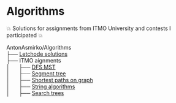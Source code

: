 # Algorithms
:boom: Solutions for assignments from ITMO University and contests I participated :boom:

AntonAsmirko/Algorithms\
├── [Letchode solutions](https://github.com/AntonAsmirko/Algorithms/blob/main/letcode/problems.md)\
├── ITMO aignments\
│&nbsp;&nbsp;&nbsp;&nbsp;&nbsp;&nbsp;├── [DFS MST](https://github.com/AntonAsmirko/Algorithms/blob/main/DFS%2C%20MST%20ITMO%20aignments/problems.md)\
│&nbsp;&nbsp;&nbsp;&nbsp;&nbsp;&nbsp;├── [Segment tree](https://github.com/AntonAsmirko/Algorithms/blob/main/SegmentTree/problems.md)\
│&nbsp;&nbsp;&nbsp;&nbsp;&nbsp;&nbsp;├── [Shortest paths on graph](https://github.com/AntonAsmirko/Algorithms/blob/main/Shortest%20paths%20and%20Games%20on%20graphs%20ITMO%20asignments/problems.md)\
│&nbsp;&nbsp;&nbsp;&nbsp;&nbsp;&nbsp;├── [String algorithms](https://github.com/AntonAsmirko/Algorithms/blob/main/StringAlgorithms/problems.md)\
│&nbsp;&nbsp;&nbsp;&nbsp;&nbsp;&nbsp;├── [Search trees](https://github.com/AntonAsmirko/Algorithms/blob/main/Search%20Trees/problems.md)
